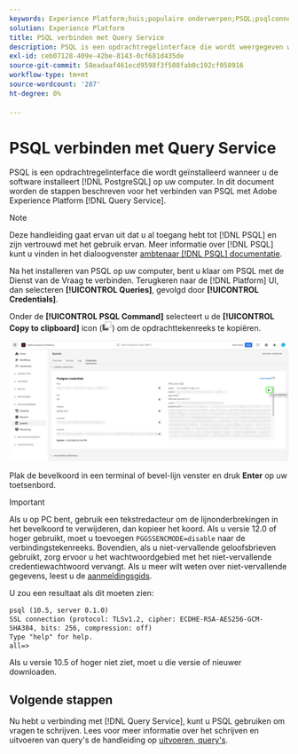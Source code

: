 ```yaml
---
keywords: Experience Platform;huis;populaire onderwerpen;PSQL;psqlconnect met de vraagdienst;de dienst van de vraag;de vraagdienst;
solution: Experience Platform
title: PSQL verbinden met Query Service
description: PSQL is een opdrachtregelinterface die wordt weergegeven wanneer u PostgreSQL op uw computer installeert. U kunt het installeren door deze instructies te volgen.
exl-id: ceb07128-409e-42be-8143-0cf681d435de
source-git-commit: 58eadaaf461ecd9598f3f508fab0c192cf058916
workflow-type: tm+mt
source-wordcount: '287'
ht-degree: 0%

---
```


# PSQL verbinden met Query Service

PSQL is een opdrachtregelinterface die wordt geïnstalleerd wanneer u de software installeert [!DNL PostgreSQL] op uw computer. In dit document worden de stappen beschreven voor het verbinden van PSQL met Adobe Experience Platform [!DNL Query Service].

>[!NOTE]
>
> Deze handleiding gaat ervan uit dat u al toegang hebt tot [!DNL PSQL] en zijn vertrouwd met het gebruik ervan. Meer informatie over [!DNL PSQL] kunt u vinden in het dialoogvenster [ambtenaar [!DNL PSQL] documentatie](https://www.postgresql.org/docs/current/app-psql.html).

Na het installeren van PSQL op uw computer, bent u klaar om PSQL met de Dienst van de Vraag te verbinden. Terugkeren naar de [!DNL Platform] UI, dan selecteren **[!UICONTROL Queries]**, gevolgd door **[!UICONTROL Credentials]**.

Onder de **[!UICONTROL PSQL Command]** selecteert u de **[!UICONTROL Copy to clipboard]** icon (![Pictogram kopiëren](../images/clients/psql/copy-icon.png)) om de opdrachttekenreeks te kopiëren.

![Het tabblad Credentials van het dashboard Vragen met het pictogram Kopie gemarkeerd.](../images/clients/psql/connect-bi.png)

Plak de bevelkoord in een terminal of bevel-lijn venster en druk **Enter** op uw toetsenbord.

>[!IMPORTANT]
>
>Als u op PC bent, gebruik een tekstredacteur om de lijnonderbrekingen in het bevelkoord te verwijderen, dan kopieer het koord. Als u versie 12.0 of hoger gebruikt, moet u toevoegen `PGGSSENCMODE=disable` naar de verbindingstekenreeks. Bovendien, als u niet-vervallende geloofsbrieven gebruikt, zorg ervoor u het wachtwoordgebied met het niet-vervallende credentiewachtwoord vervangt. Als u meer wilt weten over niet-vervallende gegevens, leest u de [aanmeldingsgids](../ui/credentials.md).

U zou een resultaat als dit moeten zien:

```shell
psql (10.5, server 0.1.0)
SSL connection (protocol: TLSv1.2, cipher: ECDHE-RSA-AES256-GCM-SHA384, bits: 256, compression: off)
Type "help" for help.
all=>
```

Als u versie 10.5 of hoger niet ziet, moet u die versie of nieuwer downloaden.

## Volgende stappen

Nu hebt u verbinding met [!DNL Query Service], kunt u PSQL gebruiken om vragen te schrijven. Lees voor meer informatie over het schrijven en uitvoeren van query&#39;s de handleiding op [uitvoeren, query&#39;s](../best-practices/writing-queries.md).
